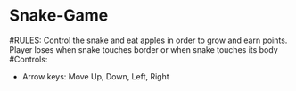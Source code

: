 # Snake-Game
#RULES: 
  Control the snake and eat apples in order to grow and earn points. 
  Player loses when snake touches border or when snake touches its body
#Controls: 
- Arrow keys: Move Up, Down, Left, Right
